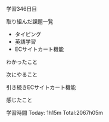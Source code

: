 学習346日目

取り組んだ課題一覧

- タイピング
- 英語学習
- ECサイトカート機能

わかったこと

次にやること

引き続きECサイトカート機能

感じたこと

学習時間 Today: 1h15m Total:2067h05m